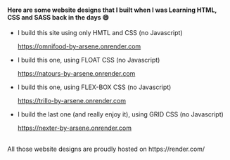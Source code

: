 #### Here are some website designs that I built when I was Learning HTML, CSS and SASS back in the days 😄

- I build this site using only HMTL and CSS (no Javascript)

  https://omnifood-by-arsene.onrender.com
 
 
- I build this one, using FLOAT CSS (no Javascript)
  
  https://natours-by-arsene.onrender.com
  
  
- I build this one, using FLEX-BOX CSS (no Javascript)

  https://trillo-by-arsene.onrender.com
  
  
- I build the last one (and really enjoy it), using GRID CSS (no Javascript)

  https://nexter-by-arsene.onrender.com
  
  
 <br>
 All those website designs are proudly hosted on https://render.com/
